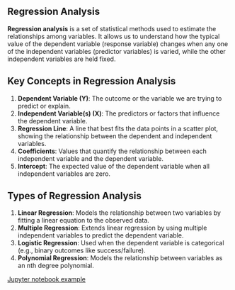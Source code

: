## Regression Analysis ##

**Regression analysis** is a set of statistical methods used to estimate the relationships among variables. It allows us to understand how the typical value of the dependent variable (response variable) changes when any one of the independent variables (predictor variables) is varied, while the other independent variables are held fixed.

## Key Concepts in Regression Analysis

1. **Dependent Variable (Y)**: The outcome or the variable we are trying to predict or explain.
2. **Independent Variable(s) (X)**: The predictors or factors that influence the dependent variable.
3. **Regression Line**: A line that best fits the data points in a scatter plot, showing the relationship between the dependent and independent variables.
4. **Coefficients**: Values that quantify the relationship between each independent variable and the dependent variable.
5. **Intercept**: The expected value of the dependent variable when all independent variables are zero.

## Types of Regression Analysis

1. **Linear Regression**: Models the relationship between two variables by fitting a linear equation to the observed data.
2. **Multiple Regression**: Extends linear regression by using multiple independent variables to predict the dependent variable.
3. **Logistic Regression**: Used when the dependent variable is categorical (e.g., binary outcomes like success/failure).
4. **Polynomial Regression**: Models the relationship between variables as an nth degree polynomial.

[Jupyter notebook example](https://github.com/BhadraNivedita/Regression_analysis/blob/main/Regression_Analysis_Step_by_step_Guide.ipynb)
